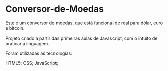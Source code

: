 # Conversor-de-Moedas



<p> Este é um conversor de moedas, que está funcional de real para dólar, euro e bitcoin.<p>
<p> Projeto criado a partir das primeiras aulas de Javascript, com o intuíto de praticar a linguagem. <p>

Foram utilizadas as tecnologias:

HTML5;
CSS;
JavaScript;



